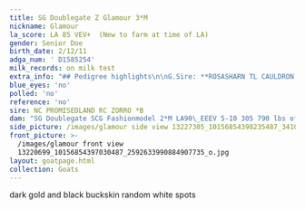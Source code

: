 ```yaml
---
title: SG Doublegate Z Glamour 3*M
nickname: Glamour
la_score: LA 85 VEV+  (New to farm at time of LA)
gender: Senior Doe
birth_date: 2/12/11
adga_num: ' D1585254'
milk_records: on milk test
extra_info: "## Pedigree highlights\n\nG.Sire: **ROSASHARN TL CAULDRON  ++B    LA90 VEE**\n\nG.Dam: **SG NC PROMISEDLAND SIA ZENA 3*M LA89 VEEE  ELITE** _1-06 218 1000 lbs of milk_\n\nG.G.Dam: **SG NC PROMISEDLAND BW ZIPPY  2*M LA90 VEEE** _3-08 305 1600 lbs of milk _\n\nG.G.G.Dam: **SGCH AGS PROMISEDLAND CP LIL BOPEEP  1*M  LA92\_EEEE**   _4‑01*\_286 1240 lbs in milk_\n\nG.G.G.Dam: **SG AGS PROMISEDLAND HS ZINNIA 1*M LA 84 V+E+** _2‑00\_283\_900\_lbs in milk_"
blue_eyes: 'no'
polled: 'no'
reference: 'no'
sire: NC PROMISEDLAND RC ZORRO *B
dam: "SG Doublegate SCG Fashionmodel 2*M LA90\_EEEV 5-10 305 790 lbs of milk"
side_picture: /images/glamour side view 13227305_10156854398235487_3410824979030834887_o.jpg
front_picture: >-
  /images/glamour front view
  13220699_10156854397030487_2592633990884907735_o.jpg
layout: goatpage.html
collection: Goats
---
```

dark gold and black buckskin random white spots
